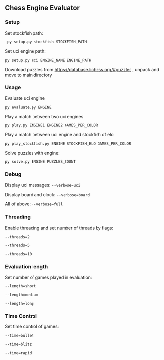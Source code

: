 ## Chess Engine Evaluator

### Setup

Set stockfish path:

`` py setup.py stockfish STOCKFISH_PATH``

Set uci engine path:

``py setup.py uci ENGINE_NAME ENGINE_PATH``

Download puzzles from https://database.lichess.org/#puzzles , unpack and move to main directory

### Usage

Evaluate uci engine

``py evaluate.py ENGINE``

Play a match between two uci engines

``py play.py ENGINE1 ENGINE2 GAMES_PER_COLOR``

Play a match between uci engine and stockfish of elo

``py play_stockfish.py ENGINE STOCKFISH_ELO GAMES_PER_COLOR``

Solve puzzles with engine:

``py solve.py ENGINE PUZZLES_COUNT``

### Debug

Display uci messages: ``--verbose=uci``

Display board and clock: ``--verbose=board``

All of above: ``--verbose=full``

### Threading

Enable threading and set number of threads by flags:

``--threads=2``

``--threads=5``

``--threads=10``

### Evaluation length

Set number of games played in evaluation:

``--length=short``

``--length=medium``

``--length=long``

### Time Control

Set time control of games:

``--time=bullet``

``--time=blitz``

``--time=rapid``